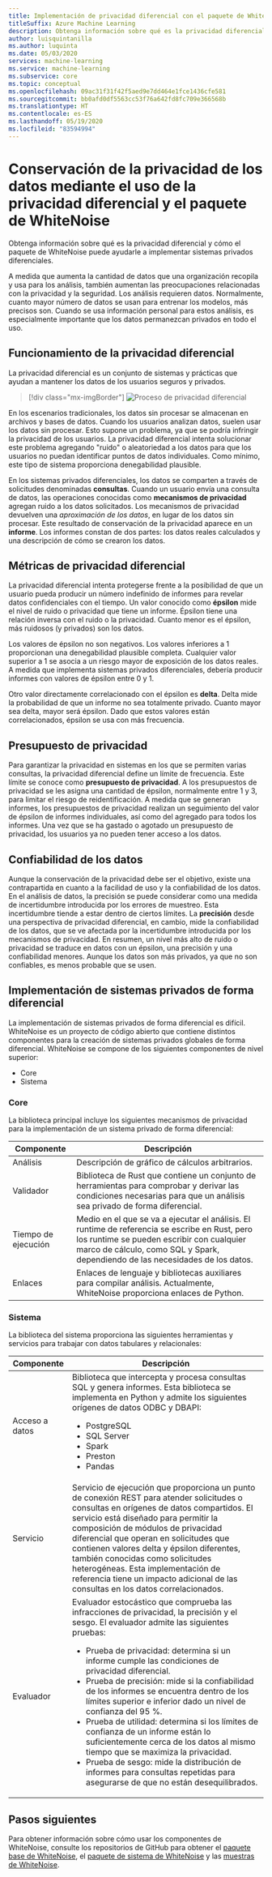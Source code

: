 ```yaml
---
title: Implementación de privacidad diferencial con el paquete de WhiteNoise
titleSuffix: Azure Machine Learning
description: Obtenga información sobre qué es la privacidad diferencial y cómo el paquete de WhiteNoise puede ayudarle a implementar sistemas privados diferenciales que conserven la privacidad de los datos.
author: luisquintanilla
ms.author: luquinta
ms.date: 05/03/2020
services: machine-learning
ms.service: machine-learning
ms.subservice: core
ms.topic: conceptual
ms.openlocfilehash: 09ac31f31f42f5aed9e7dd464e1fce1436cfe581
ms.sourcegitcommit: bb0afd0df5563cc53f76a642fd8fc709e366568b
ms.translationtype: HT
ms.contentlocale: es-ES
ms.lasthandoff: 05/19/2020
ms.locfileid: "83594994"
---
```

# <a name="preserve-data-privacy-by-using-differential-privacy-and-the-whitenoise-package"></a>Conservación de la privacidad de los datos mediante el uso de la privacidad diferencial y el paquete de WhiteNoise

Obtenga información sobre qué es la privacidad diferencial y cómo el paquete de WhiteNoise puede ayudarle a implementar sistemas privados diferenciales.

A medida que aumenta la cantidad de datos que una organización recopila y usa para los análisis, también aumentan las preocupaciones relacionadas con la privacidad y la seguridad. Los análisis requieren datos. Normalmente, cuanto mayor número de datos se usan para entrenar los modelos, más precisos son. Cuando se usa información personal para estos análisis, es especialmente importante que los datos permanezcan privados en todo el uso.

## <a name="how-differential-privacy-works"></a>Funcionamiento de la privacidad diferencial

La privacidad diferencial es un conjunto de sistemas y prácticas que ayudan a mantener los datos de los usuarios seguros y privados.

> [!div class="mx-imgBorder"]
> ![Proceso de privacidad diferencial](./media/concept-differential-privacy/differential-privacy-process.jpg)

En los escenarios tradicionales, los datos sin procesar se almacenan en archivos y bases de datos. Cuando los usuarios analizan datos, suelen usar los datos sin procesar. Esto supone un problema, ya que se podría infringir la privacidad de los usuarios. La privacidad diferencial intenta solucionar este problema agregando "ruido" o aleatoriedad a los datos para que los usuarios no puedan identificar puntos de datos individuales. Como mínimo, este tipo de sistema proporciona denegabilidad plausible.

En los sistemas privados diferenciales, los datos se comparten a través de solicitudes denominadas **consultas**. Cuando un usuario envía una consulta de datos, las operaciones conocidas como **mecanismos de privacidad** agregan ruido a los datos solicitados. Los mecanismos de privacidad devuelven una *aproximación de los datos*, en lugar de los datos sin procesar. Este resultado de conservación de la privacidad aparece en un **informe**. Los informes constan de dos partes: los datos reales calculados y una descripción de cómo se crearon los datos.

## <a name="differential-privacy-metrics"></a>Métricas de privacidad diferencial

La privacidad diferencial intenta protegerse frente a la posibilidad de que un usuario pueda producir un número indefinido de informes para revelar datos confidenciales con el tiempo. Un valor conocido como **épsilon** mide el nivel de ruido o privacidad que tiene un informe. Épsilon tiene una relación inversa con el ruido o la privacidad. Cuanto menor es el épsilon, más ruidosos (y privados) son los datos.

Los valores de épsilon no son negativos. Los valores inferiores a 1 proporcionan una denegabilidad plausible completa. Cualquier valor superior a 1 se asocia a un riesgo mayor de exposición de los datos reales. A medida que implementa sistemas privados diferenciales, debería producir informes con valores de épsilon entre 0 y 1.

Otro valor directamente correlacionado con el épsilon es **delta**. Delta mide la probabilidad de que un informe no sea totalmente privado. Cuanto mayor sea delta, mayor será épsilon. Dado que estos valores están correlacionados, épsilon se usa con más frecuencia.

## <a name="privacy-budget"></a>Presupuesto de privacidad

Para garantizar la privacidad en sistemas en los que se permiten varias consultas, la privacidad diferencial define un límite de frecuencia. Este límite se conoce como **presupuesto de privacidad**. A los presupuestos de privacidad se les asigna una cantidad de épsilon, normalmente entre 1 y 3, para limitar el riesgo de reidentificación. A medida que se generan informes, los presupuestos de privacidad realizan un seguimiento del valor de épsilon de informes individuales, así como del agregado para todos los informes. Una vez que se ha gastado o agotado un presupuesto de privacidad, los usuarios ya no pueden tener acceso a los datos.  

## <a name="reliability-of-data"></a>Confiabilidad de los datos

Aunque la conservación de la privacidad debe ser el objetivo, existe una contrapartida en cuanto a la facilidad de uso y la confiabilidad de los datos. En el análisis de datos, la precisión se puede considerar como una medida de incertidumbre introducida por los errores de muestreo. Esta incertidumbre tiende a estar dentro de ciertos límites. La **precisión** desde una perspectiva de privacidad diferencial, en cambio, mide la confiabilidad de los datos, que se ve afectada por la incertidumbre introducida por los mecanismos de privacidad. En resumen, un nivel más alto de ruido o privacidad se traduce en datos con un épsilon, una precisión y una confiabilidad menores. Aunque los datos son más privados, ya que no son confiables, es menos probable que se usen.

## <a name="implementing-differentially-private-systems"></a>Implementación de sistemas privados de forma diferencial

La implementación de sistemas privados de forma diferencial es difícil. WhiteNoise es un proyecto de código abierto que contiene distintos componentes para la creación de sistemas privados globales de forma diferencial. WhiteNoise se compone de los siguientes componentes de nivel superior:

- Core
- Sistema

### <a name="core"></a>Core

La biblioteca principal incluye los siguientes mecanismos de privacidad para la implementación de un sistema privado de forma diferencial:

|Componente  |Descripción  |
|---------|---------|
|Análisis     | Descripción de gráfico de cálculos arbitrarios. |
|Validador     | Biblioteca de Rust que contiene un conjunto de herramientas para comprobar y derivar las condiciones necesarias para que un análisis sea privado de forma diferencial.          |
|Tiempo de ejecución     | Medio en el que se va a ejecutar el análisis. El runtime de referencia se escribe en Rust, pero los runtime se pueden escribir con cualquier marco de cálculo, como SQL y Spark, dependiendo de las necesidades de los datos.        |
|Enlaces     | Enlaces de lenguaje y bibliotecas auxiliares para compilar análisis. Actualmente, WhiteNoise proporciona enlaces de Python. |

### <a name="system"></a>Sistema

La biblioteca del sistema proporciona las siguientes herramientas y servicios para trabajar con datos tabulares y relacionales:

|Componente  |Descripción  |
|---------|---------|
|Acceso a datos     | Biblioteca que intercepta y procesa consultas SQL y genera informes. Esta biblioteca se implementa en Python y admite los siguientes orígenes de datos ODBC y DBAPI:<ul><li>PostgreSQL</li><li>SQL Server</li><li>Spark</li><li>Preston</li><li>Pandas</li></ul>|
|Servicio     | Servicio de ejecución que proporciona un punto de conexión REST para atender solicitudes o consultas en orígenes de datos compartidos. El servicio está diseñado para permitir la composición de módulos de privacidad diferencial que operan en solicitudes que contienen valores delta y épsilon diferentes, también conocidas como solicitudes heterogéneas. Esta implementación de referencia tiene un impacto adicional de las consultas en los datos correlacionados. |
|Evaluador     | Evaluador estocástico que comprueba las infracciones de privacidad, la precisión y el sesgo. El evaluador admite las siguientes pruebas: <ul><li>Prueba de privacidad: determina si un informe cumple las condiciones de privacidad diferencial.</li><li>Prueba de precisión: mide si la confiabilidad de los informes se encuentra dentro de los límites superior e inferior dado un nivel de confianza del 95 %.</li><li>Prueba de utilidad: determina si los límites de confianza de un informe están lo suficientemente cerca de los datos al mismo tiempo que se maximiza la privacidad.</li><li>Prueba de sesgo: mide la distribución de informes para consultas repetidas para asegurarse de que no están desequilibrados.</li></ul> |

## <a name="next-steps"></a>Pasos siguientes

Para obtener información sobre cómo usar los componentes de WhiteNoise, consulte los repositorios de GitHub para obtener el [paquete base de WhiteNoise](https://github.com/opendifferentialprivacy/whitenoise-core), el [paquete de sistema de WhiteNoise](https://github.com/opendifferentialprivacy/whitenoise-system) y las [muestras de WhiteNoise](https://github.com/opendifferentialprivacy/whitenoise-samples).
